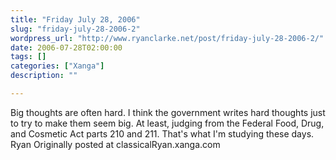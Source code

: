 ```yaml
---
title: "Friday July 28, 2006"
slug: "friday-july-28-2006-2"
wordpress_url: "http://www.ryanclarke.net/post/friday-july-28-2006-2/"
date: 2006-07-28T02:00:00
tags: []
categories: ["Xanga"]
description: ""

---
```


Big thoughts are often hard. I think the government writes hard thoughts just to try to make them seem big. At least, judging from the Federal Food, Drug, and Cosmetic Act parts 210 and 211. That's what I'm studying these days.
Ryan
Originally posted at classicalRyan.xanga.com
